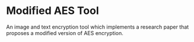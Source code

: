 # Modified AES Tool
 An image and text encryption tool which implements a research paper that proposes a modified version of AES encryption. 
